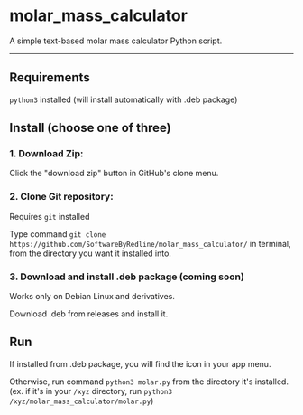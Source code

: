 # molar_mass_calculator
A simple text-based molar mass calculator Python script.

--------------------------------------------------------------------------------------------------------------------------------------
## Requirements
`python3` installed (will install automatically with .deb package)
## Install (choose one of three)
### 1. Download Zip:
Click the "download zip" button in GitHub's clone menu.
### 2. Clone Git repository:
Requires `git` installed

Type command `git clone https://github.com/SoftwareByRedline/molar_mass_calculator/` in terminal, from the directory you want it installed into.
### 3. Download and install .deb package (coming soon)
Works only on Debian Linux and derivatives.

Download .deb from releases and install it.
## Run
If installed from .deb package, you will find the icon in your app menu.

Otherwise, run command `python3 molar.py` from the directory it's installed. (ex. if it's in your `/xyz` directory, run `python3 /xyz/molar_mass_calculator/molar.py`)
